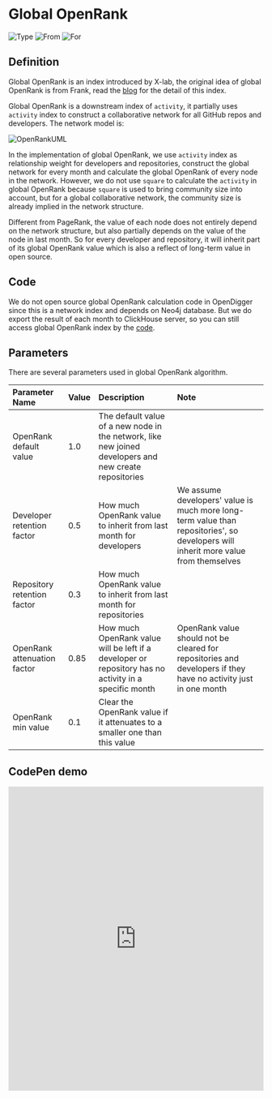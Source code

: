 # Global OpenRank

![Type](https://img.shields.io/badge/Type-Index-blue) ![From](https://img.shields.io/badge/From-X--lab-blue) ![For](https://img.shields.io/badge/For-Repo/Developer-blue)

## Definition

Global OpenRank is an index introduced by X-lab, the original idea of global OpenRank is from Frank, read the [blog](https://blog.frankzhao.cn/how_to_measure_open_source_3) for the detail of this index.

Global OpenRank is a downstream index of `activity`, it partially uses `activity` index to construct a collaborative network for all GitHub repos and developers. The network model is:

![OpenRankUML](https://www.plantuml.com/plantuml/png/SoWkIImgAStDuUBAJInGI4ajIyt9BqWjKgZcKb0eIymfJLMmjLF8AyrDIYtYgeKeAaejo2_EBCalgiIb2c6CZQwk7R86AuN4v9BCiioIIYukXzIy5A3D0000)

In the implementation of global OpenRank, we use `activity` index as relationship weight for developers and repositories, construct the global network for every month and calculate the global OpenRank of every node in the network. However, we do not use `square` to calculate the `activity` in global OpenRank because `square` is used to bring community size into account, but for a global collaborative network, the community size is already implied in the network structure.

Different from PageRank, the value of each node does not entirely depend on the network structure, but also partially depends on the value of the node in last month. So for every developer and repository, it will inherit part of its global OpenRank value which is also a reflect of long-term value in open source.

## Code

We do not open source global OpenRank calculation code in OpenDigger since this is a network index and depends on Neo4j database. But we do export the result of each month to ClickHouse server, so you can still access global OpenRank index by the [code](https://github.com/X-lab2017/open-digger/blob/master/src/metrics/indices.ts#L21).

## Parameters

There are several parameters used in global OpenRank algorithm.

| Parameter Name | Value | Description | Note |
| :------------- | :---- | :---------- | :--- |
| OpenRank default value | 1.0 | The default value of a new node in the network, like new joined developers and new create repositories | |
| Developer retention factor | 0.5 | How much OpenRank value to inherit from last month for developers | We assume developers' value is much more long-term value than repositories', so developers will inherit more value from themselves |
| Repository retention factor | 0.3 | How much OpenRank value to inherit from last month for repositories | |
| OpenRank attenuation factor | 0.85 | How much OpenRank value will be left if a developer or repository has no activity in a specific month | OpenRank value should not be cleared for repositories and developers if they have no activity just in one month |
| OpenRank min value | 0.1 | Clear the OpenRank value if it attenuates to a smaller one than this value | |

## CodePen demo

<iframe height="600" style="width: 100%;" scrolling="no" title="OpenDigger - [X-lab] OpenRank/Activity/Bus Factor" src="https://codepen.io/frank-zsy/embed/bGjyqQj?default-tab=js%2Cresult&editable=true&type=openrank" frameborder="no" loading="lazy" allowtransparency="true" allowfullscreen="true">
  See the Pen <a href="https://codepen.io/frank-zsy/pen/bGjyqQj">
  OpenDigger - [X-lab] OpenRank/Activity/Bus Factor</a> by Frank Zhao (<a href="https://codepen.io/frank-zsy">@frank-zsy</a>)
  on <a href="https://codepen.io">CodePen</a>.
</iframe>

